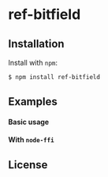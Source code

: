 ref-bitfield
=========

Installation
------------

Install with `npm`:

``` bash
$ npm install ref-bitfield
```

Examples
--------

#### Basic usage

#### With `node-ffi`

License
-------
